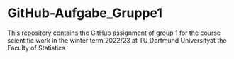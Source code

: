 # GitHub-Aufgabe_Gruppe1
This repository contains the GitHub assignment of group 1 for the course scientific work in the winter term 2022/23 at TU Dortmund Universityat the Faculty of Statistics
